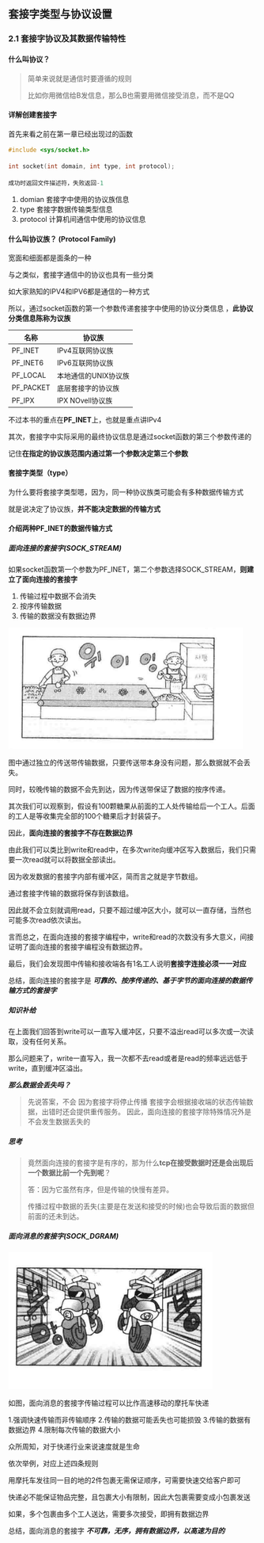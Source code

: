 ## 套接字类型与协议设置

### 2.1 套接字协议及其数据传输特性

#### 什么叫协议？  

> 简单来说就是通信时要遵循的规则  
>
> 比如你用微信给B发信息，那么B也需要用微信接受消息，而不是QQ  

#### 详解创建套接字  

首先来看之前在第一章已经出现过的函数  

```c
#include <sys/socket.h>

int socket(int domain, int type, int protocol);

成功时返回文件描述符，失败返回-1
```

1. domian    套接字中使用的协议族信息  
2. type      套接字数据传输类型信息  
3. protocol  计算机间通信中使用的协议信息  

#### 什么叫协议族？ (Protocol Family)  

宽面和细面都是面条的一种  

与之类似，套接字通信中的协议也具有一些分类  

如大家熟知的IPV4和IPV6都是通信的一种方式  

所以，通过socket函数的第一个参数传递套接字中使用的协议分类信息
，**此协议分类信息陈称为议族**  

| 名称  | 协议族  |
|---|---|
| PF_INET  | IPv4互联网协议族  |
| PF_INET6  | IPv6互联网协议族  |
| PF_LOCAL  | 本地通信的UNIX协议族  |
| PF_PACKET  | 底层套接字的协议族  |
| PF_IPX  | IPX NOvell协议族  |

不过本书的重点在**PF_INET**上，也就是重点讲IPv4  

其次，套接字中实际采用的最终协议信息是通过socket函数的第三个参数传递的

记住**在指定的协议族范围内通过第一个参数决定第三个参数**

#### 套接字类型（type）

为什么要将套接字类型嗯，因为，同一种协议族类可能会有多种数据传输方式  

就是说决定了协议族，**并不能决定数据的传输方式**  

#### 介绍两种PF_INET的数据传输方式  

##### 面向连接的套接字(SOCK_STREAM)

如果socket函数第一个参数为PF_INET，第二个参数选择SOCK_STREAM，**则建立了面向连接的套接字**  

1. 传输过程中数据不会消失
2. 按序传输数据
3. 传输的数据没有数据边界

![2.1](2.1.png )

图中通过独立的传送带传输数据，只要传送带本身没有问题，那么数据就不会丢失。  

同时，较晚传输的数据不会先到达，因为传送带保证了数据的按序传递。  

其次我们可以观察到，假设有100颗糖果从前面的工人处传输给后一个工人。后面的工人是等收集完全部的100个糖果后才封装袋子。

因此，**面向连接的套接字不存在数据边界**  

由此我们可以类比到write和read中，在多次write向缓冲区写入数据后，我们只需要一次read就可以将数据全部读出。

因为收发数据的套接字内部有缓冲区，简而言之就是字节数组。
  
通过套接字传输的数据将保存到该数组。

因此就不会立刻就调用read，只要不超过缓冲区大小，就可以一直存储，当然也可能多次read依次读出。  
  
言而总之，在面向连接的套接字编程中，write和read的次数没有多大意义，间接证明了面向连接的套接字编程没有数据边界。

最后，我们会发现图中传输和接收端各有1名工人说明**套接字连接必须一一对应**  

总结，面向连接的套接字是 ***可靠的、按序传递的、基于字节的面向连接的数据传输方式的套接字***

##### 知识补给

在上面我们回答到write可以一直写入缓冲区，只要不溢出read可以多次或一次读取，没有任何关系。

那么问题来了，write一直写入，我一次都不去read或者是read的频率远远低于write，直到缓冲区溢出。

***那么数据会丢失吗？***
> 先说答案，不会
> 因为套接字将停止传播
> 套接字会根据接收端的状态传输数据，出错时还会提供重传服务。
> 因此，面向连接的套接字除特殊情况外是不会发生数据丢失的

##### 思考

> 竟然面向连接的套接字是有序的，那为什么**tcp在接受数据时还是会出现后一个数据比前一个先到呢**？
>  
> 答：因为它虽然有序，但是传输的快慢有差异。  
>  
> 传播过程中数据的丢失(主要是在发送和接受的时候)也会导致后面的数据但前面的还未到达。

##### 面向消息的套接字(SOCK_DGRAM)

![2.2](2.2.png)  

如图，面向消息的套接字传输过程可以比作高速移动的摩托车快递  

1.强调快速传输而非传输顺序
2.传输的数据可能丢失也可能损毁
3.传输的数据有数据边界
4.限制每次传输的数据大小

众所周知，对于快递行业来说速度就是生命  

依次举例，对应上述四条规则

用摩托车发往同一目的地的2件包裹无需保证顺序，可需要快速交给客户即可
  
快递必不能保证物品完整，且包裹大小有限制，因此大包裹需要变成小包裹发送

如果，多个包裹由多个工人送达，需要多次接受，即拥有数据边界  

总结，面向消息的套接字 ***不可靠，无序，拥有数据边界，以高速为目的***  

